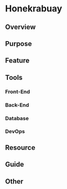 # Honekrabuay

## Overview

## Purpose

## Feature

## Tools

### Front-End

### Back-End

### Database

### DevOps

## Resource

## Guide

## Other
